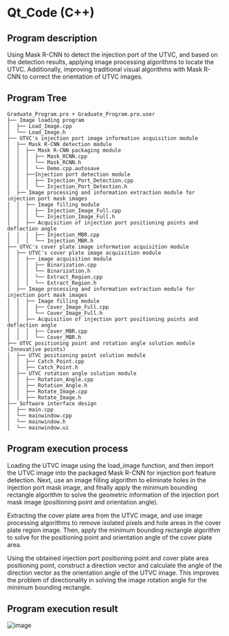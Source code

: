 # Qt_Code (C++)
## Program description
Using Mask R-CNN to detect the injection port of the UTVC, and based on the detection results, applying image processing algorithms to locate the UTVC. Additionally, improving traditional visual algorithms with Mask R-CNN to correct the orientation of UTVC images.
## Program Tree
  ```
  Graduate_Program.pro + Graduate_Program.pro.user
  ├── Image loading program
  │  ├── Load_Image.cpp
  │  └── Load_Image.h
  ├── UTVC's injection port image information acquisition module
  │  ├── Mask R-CNN detection module
  │  │  ├── Mask R-CNN packaging module 
  │  │  │  ├── Mask_RCNN.cpp
  │  │  │  └── Mask_RCNN.h
  │  │  │  └── Demo.cpp.autosave
  │  │  ├──Injection port detection module 
  │  │  │  ├── Injection_Port_Detection.cpp
  │  │  │  └── Injection_Port_Detection.h
  │  ├── Image processing and information extraction module for injection port mask images
  │  │  ├── Image filling module
  │  │  │  ├── Injection_Image_Full.cpp
  │  │  │  └── Injection_Image_Full.h
  │  │  ├── Acquisition of injection port positioning points and deflection angle 
  │  │  │  ├── Injection_MBR.cpp
  │  │  │  └── Injection_MBR.h
  ├── UTVC's cover plate image information acquisition module
  │  ├── UTVC's cover plate image acquisition module
  │  │  ├── image acquisition module
  │  │  │  ├── Binarization.cpp
  │  │  │  └── Binarization.h
  │  │  │  └── Extract_Region.cpp
  │  │  │  └── Extract_Region.h
  │  ├── Image processing and information extraction module for injection port mask images
  │  │  ├── Image filling module
  │  │  │  ├── Cover_Image_Full.cpp
  │  │  │  └── Cover_Image_Full.h
  │  │  ├── Acquisition of injection port positioning points and deflection angle 
  │  │  │  ├── Cover_MBR.cpp
  │  │  │  └── Cover_MBR.h
  ├── UTVC positioning point and rotation angle solution module (Innovative points)
  │  ├── UTVC positioning point solution module
  │  │  ├── Catch_Point.cpp
  │  │  ├── Catch_Point.h
  │  ├── UTVC rotation angle solution module
  │  │  ├── Rotation_Angle.cpp
  │  │  ├── Rotation_Angle.h
  │  │  ├── Rotate_Image.cpp
  │  │  ├── Rotate_Image.h
  ├── Software interface design
  │  ├── main.cpp
  │  └── mainwindow.cpp
  │  └── mainwindow.h
  │  └── mainwindow.ui
```
## Program execution process
Loading the UTVC image using the load_image function, and then import the UTVC image into the packaged Mask R-CNN for injection port feature detection. Next, use an image filling algorithm to eliminate holes in the injection port mask image, and finally apply the minimum bounding rectangle algorithm to solve the geometric information of the injection port mask image (positioning point and orientation angle).

Extracting the cover plate area from the UTVC image, and use image processing algorithms to remove isolated pixels and hole areas in the cover plate region image. Then, apply the minimum bounding rectangle algorithm to solve for the positioning point and orientation angle of the cover plate area.

Using the obtained injection port positioning point and cover plate area positioning point, construct a direction vector and calculate the angle of the direction vector as the orientation angle of the UTVC image. This improves the problem of directionality in solving the image rotation angle for the minimum bounding rectangle.
## Program execution result
![image](https://github.com/Han-Haoting/Qt_Code/blob/master/Machine_Vision_and_Mask-RCNN_application/Result.png)
